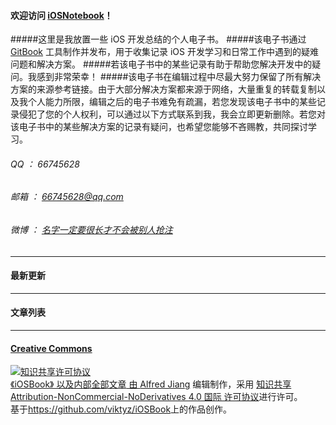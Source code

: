 #### 欢迎访问 [iOSNotebook](https://github.com/viktyz/iosnotebook)！
#####这里是我放置一些 iOS 开发总结的个人电子书。
#####该电子书通过 [GitBook](http://viktyz.gitbooks.io/iosbook/) 工具制作并发布，用于收集记录 iOS 开发学习和日常工作中遇到的疑难问题和解决方案。
#####若该电子书中的某些记录有助于帮助您解决开发中的疑问。我感到非常荣幸！
#####该电子书在编辑过程中尽最大努力保留了所有解决方案的来源参考链接。由于大部分解决方案都来源于网络，大量重复的转载复制以及我个人能力所限，编辑之后的电子书难免有疏漏，若您发现该电子书中的某些记录侵犯了您的个人权利，可以通过以下方式联系到我，我会立即更新删除。若您对该电子书中的某些解决方案的记录有疑问，也希望您能够不吝赐教，共同探讨学习。
###### QQ   ： 66745628
###### 邮箱 ： [66745628@qq.com](66745628@qq.com)
###### 微博 ： [名字一定要很长才不会被别人抢注](http://weibo.com/2263300592/profile?rightmod=1&wvr=6&mod=personinfo)

---------

#### 最新更新

---------

#### 文章列表

---------

#### [Creative Commons](http://creativecommons.org/choose/)
<a rel="license" href="http://creativecommons.org/licenses/by-nc-nd/4.0/"><img alt="知识共享许可协议" style="border-width:0" src="https://i.creativecommons.org/l/by-nc-nd/4.0/88x31.png" /><br /><span xmlns:dct="http://purl.org/dc/terms/" href="http://purl.org/dc/dcmitype/Text" property="dct:title" rel="dct:type">《iOSBook》 以及内部全部文章</span> 由 <a xmlns:cc="http://creativecommons.org/ns#" href="https://github.com/viktyz/iOSBook" property="cc:attributionName" rel="cc:attributionURL">Alfred Jiang</a> 编辑制作，采用 <a rel="license" href="http://creativecommons.org/licenses/by-nc-nd/4.0/">知识共享 Attribution-NonCommercial-NoDerivatives 4.0 国际 许可协议</a>进行许可。<br />基于<a xmlns:dct="http://purl.org/dc/terms/" href="https://github.com/viktyz/iOSBook" rel="dct:source">https://github.com/viktyz/iOSBook</a>上的作品创作。


